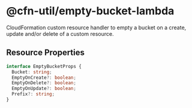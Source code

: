 # @cfn-util/empty-bucket-lambda

CloudFormation custom resource handler to empty a bucket on a create, update and/or delete of a custom resource.

## Resource Properties

```typescript
interface EmptyBucketProps {
  Bucket: string;
  EmptyOnCreate?: boolean;
  EmptyOnDelete?: boolean;
  EmptyOnUpdate?: boolean;
  Prefix?: string;
}
```
